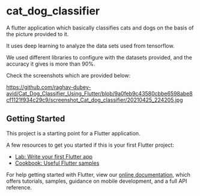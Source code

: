 # cat_dog_classifier

A flutter application which basically classifies cats and dogs on the basis of the picture provided to it.

It uses deep learning to analyze the data sets used from tensorflow.

We used different libraries to configure with the datasets provided, and the accuracy it gives is more than 90%.

Check the screenshots which are provided below:





https://github.com/raghav-dubey-avid/Cat_Dog_Classifier_Using_Flutter/blob/9a0feb9c43580cbbe6598abe8cf1121f934c29c9/screenshot_Cat_dog_classifier/20210425_224205.jpg






## Getting Started

This project is a starting point for a Flutter application.


A few resources to get you started if this is your first Flutter project:

- [Lab: Write your first Flutter app](https://flutter.dev/docs/get-started/codelab)
- [Cookbook: Useful Flutter samples](https://flutter.dev/docs/cookbook)

For help getting started with Flutter, view our
[online documentation](https://flutter.dev/docs), which offers tutorials,
samples, guidance on mobile development, and a full API reference.
